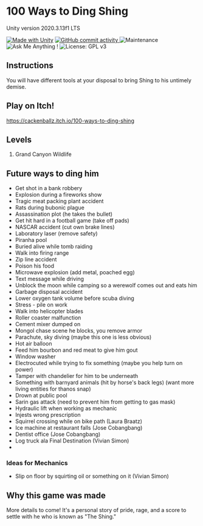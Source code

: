 # 100 Ways to Ding Shing
Unity version 2020.3.13f1 LTS

[![Made with Unity](https://img.shields.io/badge/Made%20with-Unity-57b9d3.svg?style=flat&logo=unity)](https://unity3d.com) [![GitHub commit activity](https://img.shields.io/github/commit-activity/m/aaronmsimon/unity-ding-shing)
](https://github.com/aaronmsimon/unity-ding-shing/pulse/monthly) ![Maintenance](https://img.shields.io/badge/Maintained%3F-yes-brightgreen.svg) ![Ask Me Anything !](https://img.shields.io/badge/Ask%20me-anything-1abc9c.svg) ![License: GPL v3](https://img.shields.io/badge/License-GPLv3-blue.svg)
## Instructions
You will have different tools at your disposal to bring Shing to his untimely demise.

## Play on Itch!
<https://cackenballz.itch.io/100-ways-to-ding-shing>

## Levels
1. Grand Canyon Wildlife

## Future ways to ding him
* Get shot in a bank robbery
* Explosion during a fireworks show
* Tragic meat packing plant accident
* Rats during bubonic plague
* Assassination plot (he takes the bullet)
* Get hit hard in a football game (take off pads)
* NASCAR accident (cut own brake lines)
* Laboratory laser (remove safety)
* Piranha pool
* Buried alive while tomb raiding
* Walk into firing range
* Zip line accident
* Poison his food
* Microwave explosion (add metal, poached egg)
* Text message while driving
* Unblock the moon while camping so a werewolf comes out and eats him
* Garbage disposal accident
* Lower oxygen tank volume before scuba diving
* Stress - pile on work
* Walk into helicopter blades
* Roller coaster malfunction
* Cement mixer dumped on
* Mongol chase scene he blocks, you remove armor
* Parachute, sky diving (maybe this one is less obvious)
* Hot air balloon
* Feed him bourbon and red meat to give him gout
* Window washer
* Electrocuted while trying to fix something (maybe you help turn on power)
* Tamper with chandelier for him to be underneath
* Something with barnyard animals (hit by horse's back legs) (want more living entities for thanos snap)
* Drown at public pool
* Sarin gas attack (need to prevent him from getting to gas mask)
* Hydraulic lift when working as mechanic
* Injests wrong prescription
* Squirrel crossing while on bike path (Laura Braatz)
* Ice machine at restaurant falls (Jose Cobangbang)
* Dentist office (Jose Cobangbang)
* Log truck ala Final Destination (Vivian Simon)
* 

### Ideas for Mechanics
* Slip on floor by squirting oil or something on it (Vivian Simon)

## Why this game was made
More details to come! It's a personal story of pride, rage, and a score to settle with he who is known as "The Shing."